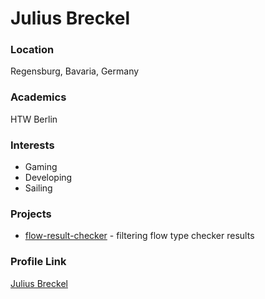 # Julius Breckel

### Location

Regensburg, Bavaria, Germany

### Academics

HTW Berlin

### Interests

- Gaming
- Developing
- Sailing

### Projects

- [flow-result-checker](https://github.com/jbreckel/flow-result-checker) - filtering flow type checker results

### Profile Link

[Julius Breckel](https://github.com/jbreckel)
